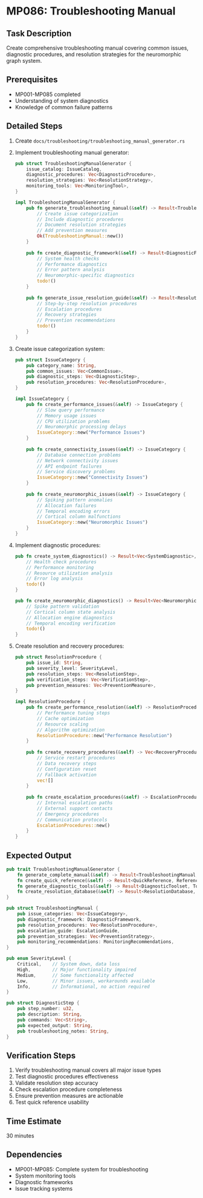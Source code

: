 # MP086: Troubleshooting Manual

## Task Description
Create comprehensive troubleshooting manual covering common issues, diagnostic procedures, and resolution strategies for the neuromorphic graph system.

## Prerequisites
- MP001-MP085 completed
- Understanding of system diagnostics
- Knowledge of common failure patterns

## Detailed Steps

1. Create `docs/troubleshooting/troubleshooting_manual_generator.rs`

2. Implement troubleshooting manual generator:
   ```rust
   pub struct TroubleshootingManualGenerator {
       issue_catalog: IssueCatalog,
       diagnostic_procedures: Vec<DiagnosticProcedure>,
       resolution_strategies: Vec<ResolutionStrategy>,
       monitoring_tools: Vec<MonitoringTool>,
   }
   
   impl TroubleshootingManualGenerator {
       pub fn generate_troubleshooting_manual(&self) -> Result<TroubleshootingManual, ManualError> {
           // Create issue categorization
           // Include diagnostic procedures
           // Document resolution strategies
           // Add prevention measures
           Ok(TroubleshootingManual::new())
       }
       
       pub fn create_diagnostic_framework(&self) -> Result<DiagnosticFramework, DiagnosticError> {
           // System health checks
           // Performance diagnostics
           // Error pattern analysis
           // Neuromorphic-specific diagnostics
           todo!()
       }
       
       pub fn generate_issue_resolution_guide(&self) -> Result<ResolutionGuide, ResolutionError> {
           // Step-by-step resolution procedures
           // Escalation procedures
           // Recovery strategies
           // Prevention recommendations
           todo!()
       }
   }
   ```

3. Create issue categorization system:
   ```rust
   pub struct IssueCategory {
       pub category_name: String,
       pub common_issues: Vec<CommonIssue>,
       pub diagnostic_steps: Vec<DiagnosticStep>,
       pub resolution_procedures: Vec<ResolutionProcedure>,
   }
   
   impl IssueCategory {
       pub fn create_performance_issues(&self) -> IssueCategory {
           // Slow query performance
           // Memory usage issues
           // CPU utilization problems
           // Neuromorphic processing delays
           IssueCategory::new("Performance Issues")
       }
       
       pub fn create_connectivity_issues(&self) -> IssueCategory {
           // Database connection problems
           // Network connectivity issues
           // API endpoint failures
           // Service discovery problems
           IssueCategory::new("Connectivity Issues")
       }
       
       pub fn create_neuromorphic_issues(&self) -> IssueCategory {
           // Spiking pattern anomalies
           // Allocation failures
           // Temporal encoding errors
           // Cortical column malfunctions
           IssueCategory::new("Neuromorphic Issues")
       }
   }
   ```

4. Implement diagnostic procedures:
   ```rust
   pub fn create_system_diagnostics() -> Result<Vec<SystemDiagnostic>, DiagnosticError> {
       // Health check procedures
       // Performance monitoring
       // Resource utilization analysis
       // Error log analysis
       todo!()
   }
   
   pub fn create_neuromorphic_diagnostics() -> Result<Vec<NeuromorphicDiagnostic>, NeuromorphicError> {
       // Spike pattern validation
       // Cortical column state analysis
       // Allocation engine diagnostics
       // Temporal encoding verification
       todo!()
   }
   ```

5. Create resolution and recovery procedures:
   ```rust
   pub struct ResolutionProcedure {
       pub issue_id: String,
       pub severity_level: SeverityLevel,
       pub resolution_steps: Vec<ResolutionStep>,
       pub verification_steps: Vec<VerificationStep>,
       pub prevention_measures: Vec<PreventionMeasure>,
   }
   
   impl ResolutionProcedure {
       pub fn create_performance_resolution(&self) -> ResolutionProcedure {
           // Performance tuning steps
           // Cache optimization
           // Resource scaling
           // Algorithm optimization
           ResolutionProcedure::new("Performance Resolution")
       }
       
       pub fn create_recovery_procedures(&self) -> Vec<RecoveryProcedure> {
           // Service restart procedures
           // Data recovery steps
           // Configuration reset
           // Fallback activation
           vec![]
       }
       
       pub fn create_escalation_procedures(&self) -> EscalationProcedures {
           // Internal escalation paths
           // External support contacts
           // Emergency procedures
           // Communication protocols
           EscalationProcedures::new()
       }
   }
   ```

## Expected Output
```rust
pub trait TroubleshootingManualGenerator {
    fn generate_complete_manual(&self) -> Result<TroubleshootingManual, ManualError>;
    fn create_quick_reference(&self) -> Result<QuickReference, ReferenceError>;
    fn generate_diagnostic_tools(&self) -> Result<DiagnosticToolset, ToolError>;
    fn create_resolution_database(&self) -> Result<ResolutionDatabase, DatabaseError>;
}

pub struct TroubleshootingManual {
    pub issue_categories: Vec<IssueCategory>,
    pub diagnostic_framework: DiagnosticFramework,
    pub resolution_procedures: Vec<ResolutionProcedure>,
    pub escalation_guide: EscalationGuide,
    pub prevention_strategies: Vec<PreventionStrategy>,
    pub monitoring_recommendations: MonitoringRecommendations,
}

pub enum SeverityLevel {
    Critical,    // System down, data loss
    High,        // Major functionality impaired
    Medium,      // Some functionality affected
    Low,         // Minor issues, workarounds available
    Info,        // Informational, no action required
}

pub struct DiagnosticStep {
    pub step_number: u32,
    pub description: String,
    pub commands: Vec<String>,
    pub expected_output: String,
    pub troubleshooting_notes: String,
}
```

## Verification Steps
1. Verify troubleshooting manual covers all major issue types
2. Test diagnostic procedures effectiveness
3. Validate resolution step accuracy
4. Check escalation procedure completeness
5. Ensure prevention measures are actionable
6. Test quick reference usability

## Time Estimate
30 minutes

## Dependencies
- MP001-MP085: Complete system for troubleshooting
- System monitoring tools
- Diagnostic frameworks
- Issue tracking systems